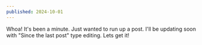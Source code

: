 ```yaml
---
published: 2024-10-01
---
```


Whoa! It's been a minute. Just wanted to run up a post. I'll be updating soon with "Since the last post" type editing. Lets get it!